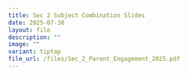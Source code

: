 ```yaml
---
title: Sec 2 Subject Combination Slides
date: 2025-07-30
layout: file
description: ""
image: ""
variant: tiptap
file_url: /files/Sec_2_Parent_Engagement_2025.pdf
---
```

